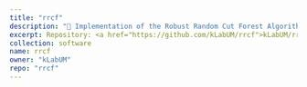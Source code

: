 ```yaml
---
title: "rrcf"
description: "🌲 Implementation of the Robust Random Cut Forest Algorithm for anomaly detection on streams"
excerpt: Repository: <a href="https://github.com/kLabUM/rrcf">kLabUM/rrcf</a>
collection: software
name: rrcf
owner: "kLabUM"
repo: "rrcf"
---
```


